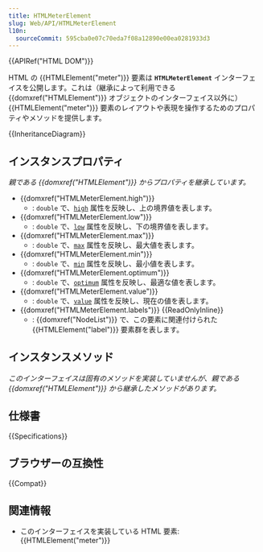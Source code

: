```yaml
---
title: HTMLMeterElement
slug: Web/API/HTMLMeterElement
l10n:
  sourceCommit: 595cba0e07c70eda7f08a12890e00ea0281933d3
---
```


{{APIRef("HTML DOM")}}

HTML の {{HTMLElement("meter")}} 要素は **`HTMLMeterElement`** インターフェイスを公開します。これは（継承によって利用できる {{domxref("HTMLElement")}} オブジェクトのインターフェイス以外に）{{HTMLElement("meter")}} 要素のレイアウトや表現を操作するためのプロパティやメソッドを提供します。

{{InheritanceDiagram}}

## インスタンスプロパティ

_親である {{domxref("HTMLElement")}} からプロパティを継承しています。_

- {{domxref("HTMLMeterElement.high")}}
  - : `double` で、[`high`](/ja/docs/Web/HTML/Element/meter#high) 属性を反映し、上の境界値を表します。
- {{domxref("HTMLMeterElement.low")}}
  - : `double` で、[`low`](/ja/docs/Web/HTML/Element/meter#low) 属性を反映し、下の境界値を表します。
- {{domxref("HTMLMeterElement.max")}}
  - : `double` で、[`max`](/ja/docs/Web/HTML/Element/meter#max) 属性を反映し、最大値を表します。
- {{domxref("HTMLMeterElement.min")}}
  - : `double` で、[`min`](/ja/docs/Web/HTML/Element/meter#min) 属性を反映し、最小値を表します。
- {{domxref("HTMLMeterElement.optimum")}}
  - : `double` で、[`optimum`](/ja/docs/Web/HTML/Element/meter#optimum) 属性を反映し、最適な値を表します。
- {{domxref("HTMLMeterElement.value")}}
  - : `double` で、[`value`](/ja/docs/Web/HTML/Element/meter#value) 属性を反映し、現在の値を表します。
- {{domxref("HTMLMeterElement.labels")}} {{ReadOnlyInline}}
  - : {{domxref("NodeList")}} で、この要素に関連付けられた {{HTMLElement("label")}} 要素群を表します。

## インスタンスメソッド

_このインターフェイスは固有のメソッドを実装していませんが、親である {{domxref("HTMLElement")}} から継承したメソッドがあります。_

## 仕様書

{{Specifications}}

## ブラウザーの互換性

{{Compat}}

## 関連情報

- このインターフェイスを実装している HTML 要素: {{HTMLElement("meter")}}
